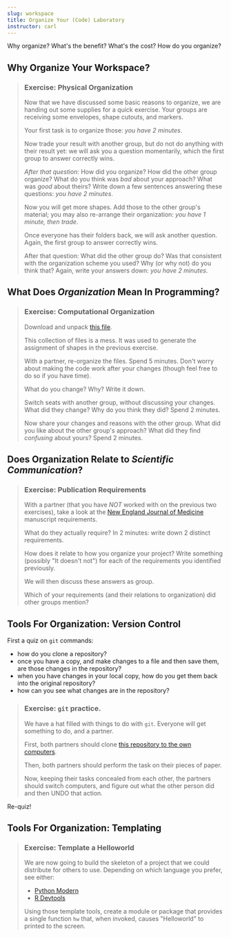 ```yaml
---
slug: workspace
title: Organize Your (Code) Laboratory
instructor: carl
---
```


Why organize?  What's the benefit?  What's the cost?  How do you organize?

## Why Organize Your Workspace?

> ### Exercise: Physical Organization
>
> Now that we have discussed some basic reasons to organize, we are handing out some supplies for a quick exercise.
> Your groups are receiving some envelopes, shape cutouts, and markers.
>
> Your first task is to organize those: *you have 2 minutes*.
>
> Now trade your result with another group, but do not do anything with their result yet:
> we will ask you a question momentarily, which the first group to answer correctly wins.
>
> *After that question*: How did you organize?  How did the other group organize?  What do you think was *bad* about your approach?  What was *good* about theirs?  Write down a few sentences answering these questions: *you have 2 minutes*.
>
> Now you will get more shapes.  Add those to the other group's material; you may also re-arrange their organization: *you have 1 minute, then trade*.
>
> Once everyone has their folders back, we will ask another question.  Again, the first group to answer correctly wins.
>
> After that question: What did the other group do?  Was that consistent with the organization scheme you used?  Why (or why not) do you think that?  Again, write your answers down: *you have 2 minutes*.

## What Does *Organization* Mean In Programming?

> ### Exercise: Computational Organization
>
> Download and unpack [this file](disorganized.zip).
>
> This collection of files is a mess.  It was used to generate the assignment of shapes
> in the previous exercise.
>
> With a partner, re-organize the files.  Spend 5 minutes.  Don't worry about making the code work after your changes (though feel free to do so if you have time).
>
> What do you change?  Why?  Write it down.
>
> Switch seats with another group, without discussing your changes.  What did they change?  Why do you think they did?  Spend 2 minutes.
>
> Now share your changes and reasons with the other group.  What did you like about the other group's approach?  What did they find *confusing* about yours?  Spend 2 minutes.

## Does Organization Relate to *Scientific Communication*?

> ### Exercise: Publication Requirements
>
> With a partner (that you have *NOT* worked with on the previous two exercises), take a look at the [New England Journal of Medicine](http://www.nejm.org/page/author-center/manuscript-submission) manuscript requirements.
>
> What do they actually require?  In 2 minutes: write down 2 distinct requirements.
>
> How does it relate to how you organize your project?  Write something (possibly "It doesn't not") for each of the requirements you identified previously.
>
> We will then discuss these answers as group.
>
> Which of your requirements (and their relations to organization) did other groups mention?

## Tools For Organization: Version Control

First a quiz on `git` commands:

 - how do you clone a repository?
 - once you have a copy, and make changes to a file and then save them, are those changes in the repository?
 - when you have changes in your local copy, how do you get them back into the original repository?
 - how can you see what changes are in the repository?

> ### Exercise: `git` practice.
>
> We have a hat filled with things to do with `git`.  Everyone will get something to do, and a partner.
>
> First, both partners should clone [this repository to the own computers](https://github.com/AIMS-Ghana/gitdemo).
>
> Then, both partners should perform the task on their pieces of paper.
>
> Now, keeping their tasks concealed from each other, the partners should switch computers, and figure out what the other person did and then UNDO that action.

Re-quiz!

## Tools For Organization: Templating

> ### Exercise: Template a Helloworld
>
> We are now going to build the skeleton of a project that we could distribute for others to use.  Depending on which language you prefer, see either:
>
>  - [Python Modern](https://pypi.python.org/pypi/modern-package-template)
>  - [R Devtools](http://r-pkgs.had.co.nz/intro.html)
>
> Using those template tools, create a module or package that provides a single function `hw` that, when invoked, causes "Helloworld" to printed to the screen.
